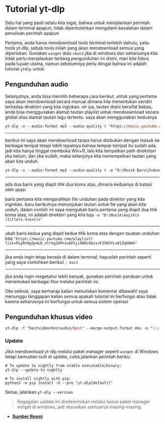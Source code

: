 <!-- Terjemahkan tutorial ini kedalam bahasa inggris dan berikann penjelasan opsional atau penjelasan yang direkomendasikan, tetapi sertakan juga teks bahasa indonesianya apabila kamu memberikan penjasan tambahan, oh iya berikan penjelasan tambahan tentang mendownload video dari platform yang lain seperti video story fakebook, TikTok atau media ssosial lainnya, dimana juga disertakan pendownloadan untuk video saja atau yang dikonversi ke mp3 sekaligus -->

# Tutorial yt-dlp

Satu hal yang pasti selalu kita ingat, bahwa untuk menjalankan perintah dalam terminal apapun, tidak diperbolehkan mengalami kesalahan dalam penulisan perintah apapun

Pertama, anda harus mendownload tools terminal terlebih dahulu, yaitu tools yt-dlp, sebab tools inilah yang akan mendownload semua yang diperlukan. Gunakan `winget` atau `choco` jika di windows dan seharusnya kita tidak perlu menjelaskan tentang pengunduhan ini disini, mari kita fokus pada tujuan utama, namun sebelumnya perlu diingat bahwa ini adalah tutorial `ytdlp` untuk:

## Pengunduhan audio

Selanjutnya, anda bisa memilih beberapa cara berikut, untuk yang pertama saya akan mendownload secara manual dimana kita menentukan sendiri terhadap direktori yang kita inginkan. oh iya, tautan disini bersifat bebas, anda bisa menggunakan alamat tautan playlist untuk mendoownload secara global atau alamat tautan lagu tertentu. saya akan menggunakan keduanya

```ps
yt-dlp -x --audio-format mp3 --audio-quality 0 "https://music.youtube.com/watch?v=aqgam74tLA8&si=eYtA4L8hj0TVDPDf"; exit
```

---

berikut ini saya akan mendownload tanpa harus disibukan dengan masuk ke berbagai tempat tetapi lebih tepatnya bahwa tempat-tempat itu sudah ada. jadi kita hanya tinggal membuka Win+R, lalu kita tempelkan path direkotori jika belum, dan jika sudah, maka selanjutya kita menempelkan tautan yang akan kita unduh.

```ps
yt-dlp -x --audio-format mp3 --audio-quality 0 -o "D:\Musik Baru\Indonesia\Noah\%(title)s.%(ext)s" "https://music.youtube.com/playlist?list=PLyRnOgSp4LD_ntrkg2HPn1v6Fkji980cO&si=F25KkYLx01Zq60mk"; exit
```

---

ada dua baris yang diapit titik dua koma atas, dimana keduanya di batasi oleh spasi

baris pertama kita mengarahkan file unduhan pada direktor yang kita inginkan. baru berikutnya menunjukan tautan untuk fie yang akan kita unduh, dalam contoh ini saya mengubah baris pertama yang diapit dua titik koma atas, ini adalah direktori yang kita tuju
`-o "D:\Musik\Asyik\%(title)s.%(ext)s"`

---

ubah baris kedua yang diapit kedua titik koma atas dengan tauatan unduhan kita
`"https://music.youtube.com/playlist?list=PLyRnOgSp4LD_ntrkg2HPn1v6Fkji980cO&si=F25KkYLx01Zq60mk"`

---

jika anda ingin tetap berada di dalam terminal, hapuslah perintah seperti yang saya contohkan berikut
`; exit`

---

jika anda ingin megetahui lebih banyak, gunakan perintah panduan untuk menemukan berbagai fitur melalui perintah ini.

Oke selesai, saya berharap kalian menuliskan komentar dibawah! saya menunggu tanggapan kalian semua apakah tutorial ini berfungsi atau tidak. karena seharusnya ini berfungsi untuk semua sistem operasi

## Pengunduhan khusus video

```ps
yt-dlp -f "bestvideo+bestaudio/best" --merge-output-format mkv -o "%(playlist_index)s - %(title)s.%(ext)s" "URL VIDEO ATAU PLAYLIST YOUTUBE" ;exit
```

### Update

Jika mendownload yt-dlp melalui paket manager seperti `winget` di Windows tetapi kemudian sulit di update, coba jalankan perintah beriku:

```shell
# To update to nightly from stable executable/binary:
yt-dlp --update-to nightly

# To install nightly with pip:
python3 -m pip install -U --pre "yt-dlp[default]"
```

Selsai, jalankan `yt-dlp --version`

> Kegagalan update ini direferensikan melalui kasus paket manager winget di windows, jadi sesuaikan semuanya masing-masing.

- **[Sumber Resmi](https://github.com/yt-dlp "github.com")**
